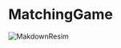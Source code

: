 # MatchingGame
![MakdownResim](https://docs.microsoft.com/tr-tr/visualstudio/ide/media/express_tut4step1.png?view=vs-2019)
